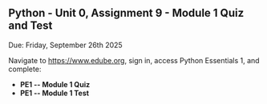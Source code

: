 ## Python - Unit 0, Assignment 9 - Module 1 Quiz and Test
Due: Friday, September 26th 2025

Navigate to https://www.edube.org, sign in, access Python Essentials 1, and complete:
* **PE1 -- Module 1 Quiz**  
* **PE1 -- Module 1 Test** 

